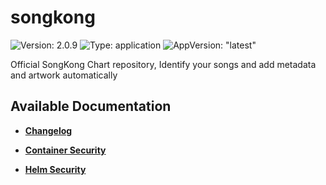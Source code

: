 # songkong

![Version: 2.0.9](https://img.shields.io/badge/Version-2.0.9-informational?style=flat-square) ![Type: application](https://img.shields.io/badge/Type-application-informational?style=flat-square) ![AppVersion: "latest"](https://img.shields.io/badge/AppVersion-"latest"-informational?style=flat-square)

Official SongKong Chart repository, Identify your songs and add metadata and artwork automatically

## Available Documentation

- [**Changelog**](CHANGELOG)

- [**Container Security**](container-security)

- [**Helm Security**](helm-security)


